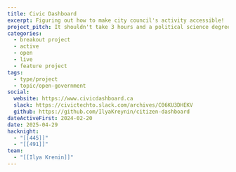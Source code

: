 ```yaml
---
title: Civic Dashboard
excerpt: Figuring out how to make city council's activity accessible!
project_pitch: It shouldn't take 3 hours and a political science degree to understand City Council and how to meaningfully engage with it. We make it take a few minutes.
categories:
  - breakout project
  - active
  - open
  - live
  - feature project
tags:
  - type/project
  - topic/open-government
social:
  website: https://www.civicdashboard.ca
  slack: https://civictechto.slack.com/archives/C06KU3DHEKV
  github: https://github.com/IlyaKreynin/citizen-dashboard
dateActiveFirst: 2024-02-20
date: 2025-04-29
hacknight:
  - "[[445]]"
  - "[[491]]"
team:
  - "[[Ilya Krenin]]"
---
```

